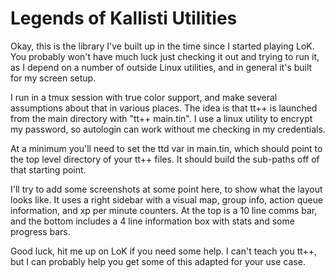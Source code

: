 # Legends of Kallisti Utilities

Okay, this is the library I've built up in the time since I started playing
LoK.  You probably won't have much luck just checking it out and trying to run
it, as I depend on a number of outside Linux utilities, and in general it's
built for my screen setup.

I run in a tmux session with true color support, and make several assumptions
about that in various places.  The idea is that tt++ is launched from the main
directory with "tt++ main.tin".  I use a linux utility to encrypt my password,
so autologin can work without me checking in my credentials.

At a minimum you'll need to set the ttd var in main.tin, which should point to
the top level directory of your tt++ files.  It should build the sub-paths off
of that starting point.

I'll try to add some screenshots at some point here, to show what the layout
looks like.  It uses a right sidebar with a visual map, group info, action
queue information, and xp per minute counters.  At the top is a 10 line comms
bar, and the bottom includes a 4 line information box with stats and some
progress bars.

Good luck, hit me up on LoK if you need some help.  I can't teach you tt++, but
I can probably help you get some of this adapted for your use case.


